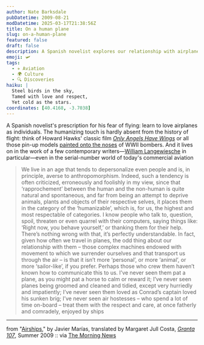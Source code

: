 ```yaml
---
author: Nate Barksdale
pubDatetime: 2009-08-21
modDatetime: 2025-03-17T21:38:56Z
title: On a human plane
slug: on-a-human-plane
featured: false
draft: false
description: A Spanish novelist explores our relationship with airplanes, urging us to view them more personally, akin to how we interact with living beings or ships.
emoji: 🛩️
tags:
  - ✈️ Aviation
  - 🌍 Culture
  - 🔍 Discoveries
haiku: |
  Steel birds in the sky,  
  Tamed with love and respect,  
  Yet cold as the stars.
coordinates: [40.4168, -3.7038]
---
```


A Spanish novelist's prescription for his fear of flying: learn to love airplanes as individuals. The humanizing touch is hardly absent from the history of flight: think of Howard Hawks' classic film [_Only Angels Have Wings_](http://www.youtube.com/watch?v=ZXRyZe-vsJ8&feature=player_embedded) or all those pin-up models [painted onto the noses](http://images.google.com/images?hl=en&client=firefox-a&rls=org.mozilla%3Aen-US%3Aofficial&um=1&sa=1&q=wwii+bomber+nose+art&aq=f&oq=&aqi=g1&start=0) of WWII bombers. And it lives on in the work of a few contemporary writers—[William Langewiesche](http://en.wikipedia.org/wiki/William_Langewiesche) in particular—even in the serial-number world of today's commercial aviation

> We live in an age that tends to depersonalize even people and is, in principle, averse to anthropomorphism. Indeed, such a tendency is often criticized, erroneously and foolishly in my view, since that ‘rapprochement’ between the human and the non-human is quite natural and spontaneous, and far from being an attempt to deprive animals, plants and objects of their respective selves, it places them in the category of the ‘humanizable’, which is, for us, the highest and most respectable of categories. I know people who talk to, question, spoil, threaten or even quarrel with their computers, saying things like: ‘Right now, you behave yourself,’ or thanking them for their help. There’s nothing wrong with that, it’s perfectly understandable. In fact, given how often we travel in planes, the odd thing about our relationship with them – those complex machines endowed with movement to which we surrender ourselves and that transport us through the air – is that it isn’t more ‘personal’, or more ‘animal’, or more ‘sailor-like’, if you prefer. Perhaps those who crew them haven’t known how to communicate this to us. I’ve never seen them pat a plane, as you might pat a horse to calm or reward it; I’ve never seen planes being groomed and cleaned and tidied, except very hurriedly and impatiently; I’ve never seen them loved as Conrad’s captain loved his sunken brig; I’ve never seen air hostesses – who spend a lot of time on-board – treat them with the respect and care, at once fatherly and comradely, enjoyed by ships

---

from "[Airships](http://web.archive.org/web/20111018102650/http://www.granta.com/Magazine/107/Airships/1)," by Javier Marías, translated by Margaret Jull Costa, [_Granta 107_](http://web.archive.org/web/20111018102650/http://www.granta.com/Magazine/107/Airships/1), Summer 2009 :: via [The Morning News](http://www.themorningnews.org/archives/headlines/2009/August/17/)
